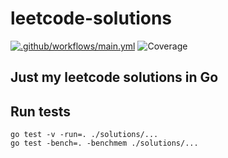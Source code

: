 # leetcode-solutions
[![.github/workflows/main.yml](https://github.com/Berezhnyk/leetcode-solutions/actions/workflows/main.yml/badge.svg)](https://github.com/Berezhnyk/leetcode-solutions/actions/workflows/main.yml)
![Coverage](https://img.shields.io/badge/Coverage-98.7%25-brightgreen)
## Just my leetcode solutions in Go



## Run tests

```
go test -v -run=. ./solutions/...
go test -bench=. -benchmem ./solutions/...

```

